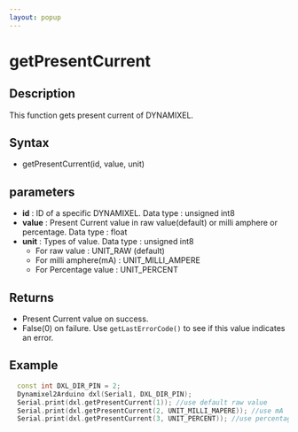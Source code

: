 ```yaml
---
layout: popup
---
```


# getPresentCurrent

## Description

This function gets present current of DYNAMIXEL.

## Syntax

- getPresentCurrent(id, value, unit)

## parameters

- **id** : ID of a specific DYNAMIXEL. Data type : unsigned int8
- **value** : Present Current value in raw value(default) or milli amphere or percentage. Data type : float
- **unit** : Types of value. Data type : unsigned int8
  - For raw value : UNIT_RAW (default)
  - For milli amphere(mA) : UNIT_MILLI_AMPERE
  - For Percentage value : UNIT_PERCENT

## Returns

- Present Current value on success.
- False(0) on failure. Use `getLastErrorCode()` to see if this value indicates an error.

## Example

```c++
  const int DXL_DIR_PIN = 2;
  Dynamixel2Arduino dxl(Serial1, DXL_DIR_PIN);
  Serial.print(dxl.getPresentCurrent(1)); //use default raw value
  Serial.print(dxl.getPresentCurrent(2, UNIT_MILLI_MAPERE)); //use mA
  Serial.print(dxl.getPresentCurrent(3, UNIT_PERCENT)); //use percentage (-100 ~ 100 %)
```
